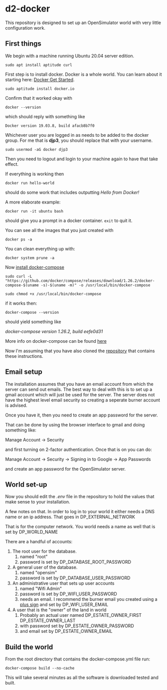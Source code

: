 # d2-docker
This repository is designed to set up an OpenSimulator world with very little
configuration work.

## First things
We begin with a machine running Ubuntu 20.04 server edition.

`sudo apt install aptitude curl`

First step is to install docker.  Docker is a whole world.  You can learn about
it starting here: [Docker Get Started](https://docs.docker.com/get-started/).

`sudo aptitude install docker.io`

Confirm that it worked okay with

`docker --version`

which should reply with something like

`Docker version 19.03.8, build afacb8b7f0`

Whichever user you are logged in as needs to be added to the docker group.  For
me that is **djp3**, you should replace that with your username.

`sudo usermod -aG docker djp3`

Then you need to logout and login to your machine again to have that take
effect.

If everything is working then

`docker run hello-world`

should do some work that includes outputting *Hello from Docker!*

A more elaborate example:

`docker run -it ubuntu bash`

should give you a prompt in a docker container.  `exit` to quit it.

You can see all the images that you just created with

`docker ps -a`

You can clean everything up with:

`docker system prune -a`

Now [install docker-compose](https://docs.docker.com/compose/install/)

`sudo curl -L "https://github.com/docker/compose/releases/download/1.26.2/docker-compose-$(uname -s)-$(uname -m)" -o /usr/local/bin/docker-compose`

`sudo chmod +x /usr/local/bin/docker-compose`

if it works then:

`docker-compose --version`

should yield something like

*docker-compose version 1.26.2, build eefe0d31*

More info on docker-compose can be found [here](https://docs.docker.com/compose/gettingstarted/)


Now I'm assuming that you have also cloned the [repository](https://github.com/djp3/d2-docker) that contains these instructions.

## Email setup

The installation assumes that you have an email account from which the server
can send out emails.  The best way to deal with this is to set up a gmail
account which will just be used for the server.  The server does not have the
highest level email security so creating a seperate burner account is advised.

Once you have it, then you need to create an app password for the server.

That can be done by using the browser interface to gmail and doing something
like:

Manage Account -> Security

and first turning on 2-factor authentication.  Once that is on you can do:

Manage Account -> Security -> Signing in to Google -> App Passwords

and create an app password for the OpenSimulator server.

## World set-up

Now you should edit the *.env* file in the repository to hold the values that
make sense to your installation.

A few notes on that.  In order to log in to your world it either needs a DNS
name or an ip address.  That goes in DP_EXTERNAL_NETWORK

That is for the computer network.  You world needs a name as well that is set by DP_WORLD_NAME

There are a handful of accounts:
1. The root user for the database.
	1. named "root"
	2. password is set by DP_DATABASE_ROOT_PASSWORD
2. A general user of the database.
	1. named "opensim"
	2. password is set by DP_DATABASE_USER_PASSWORD
3. An administrative user that sets up user accounts
	1. named "Wifi Admin"
	2. password is set by DP_WIFI_USER_PASSWORD
	3. needs an email. I recommend the burner email you created using a [plus sign](https://gizmodo.com/how-to-use-the-infinite-number-of-email-addresses-gmail-1609458192) and set by DP_WIFI_USER_EMAIL
4. A user that is the "owner" of the land in world
	1. Probably an actual user named DP_ESTATE_OWNER_FIRST DP_ESTATE_OWNER_LAST
	2. with password set by DP_ESTATE_OWNER_PASSWORD
	3. and email set by DP_ESTATE_OWNER_EMAIL

## Build the world

From the root directory that contains the docker-compose.yml file run:

`docker-compose build --no-cache`

This will take several minutes as all the software is downloaded tested and
built.

	   







